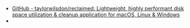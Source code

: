 - [GitHub - taylorwilsdon/reclaimed: Lightweight, highly performant disk space utilization & cleanup application for macOS, Linux & Windows](https://github.com/taylorwilsdon/reclaimed)
-